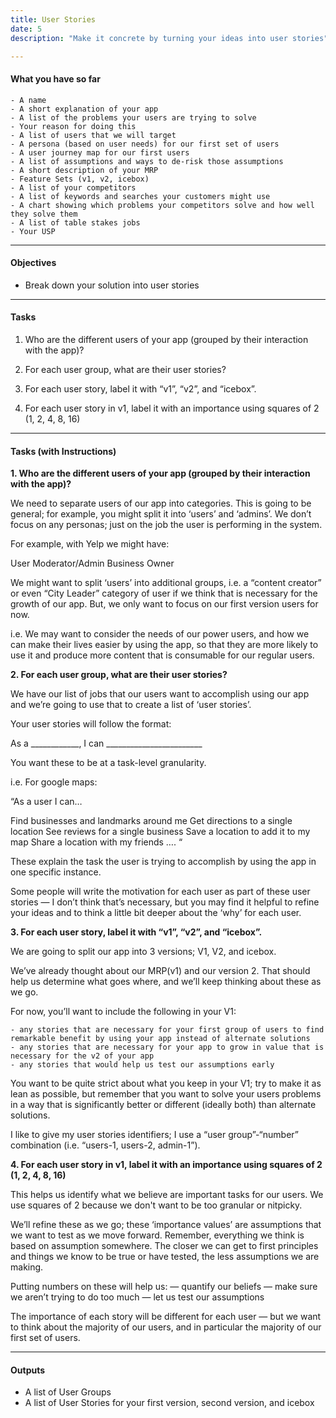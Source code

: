 ```yaml
---
title: User Stories
date: 5
description: "Make it concrete by turning your ideas into user stories"

---
```


#### What you have so far

    - A name
	- A short explanation of your app
    - A list of the problems your users are trying to solve
	- Your reason for doing this
    - A list of users that we will target
    - A persona (based on user needs) for our first set of users
    - A user journey map for our first users
    - A list of assumptions and ways to de-risk those assumptions
    - A short description of your MRP
	- Feature Sets (v1, v2, icebox)
    - A list of your competitors
    - A list of keywords and searches your customers might use
    - A chart showing which problems your competitors solve and how well they solve them
    - A list of table stakes jobs
    - Your USP 

---
  
#### Objectives

- Break down your solution into user stories

---

#### Tasks

1. Who are the different users of your app (grouped by their interaction with the app)?

2. For each user group, what are their user stories? 

3. For each user story, label it with “v1”, “v2”, and “icebox”. 

4. For each user story in v1, label it with an importance using squares of 2 (1, 2, 4, 8, 16)
	
---
#### Tasks (with Instructions)

**1. Who are the different users of your app (grouped by their interaction with the app)?**

We need to separate users of our app into categories. This is going to be general; for example, you might split it into ‘users’ and ‘admins’. We don’t focus on any personas; just on the job the user is performing in the system.  

For example, with Yelp we might have: 

User
Moderator/Admin
Business Owner

We might want to split ‘users’ into additional groups, i.e. a “content creator” or even “City Leader” category of user if we think that is necessary for the growth of our app. But, we only want to focus on our first version users for now. 

i.e. We may want to consider the needs of our power users, and how we can make their lives easier by using the app, so that they are more likely to use it and produce more content that is consumable for our regular users. 

**2. For each user group, what are their user stories?**

We have our list of jobs that our users want to accomplish using our app and we’re going to use that to create a list of ‘user stories’. 

Your user stories will follow the format: 

As a ____________, I can ________________________

You want these to be at a task-level granularity. 

i.e.  For google maps:

“As a user I can… 

Find businesses and landmarks around me
Get directions to a single location 
See reviews for a single business
Save a location to add it to my map
Share a location with my friends
….
“

These explain the task the user is trying to accomplish by using the app in one specific instance. 

Some people will write the motivation for each user as part of these user stories — I don’t think that’s necessary, but you may find it helpful to refine your ideas and to think a little bit deeper about the ‘why’ for each user. 


**3. For each user story, label it with “v1”, “v2”, and “icebox”.** 

We are going to split our app into 3 versions; V1, V2, and icebox. 

We’ve already thought about our MRP(v1) and our version 2. That should help us determine what goes where, and we’ll keep thinking about these as we go.  

For now, you’ll want to include the following in your V1: 

	- any stories that are necessary for your first group of users to find remarkable benefit by using your app instead of alternate solutions 
	- any stories that are necessary for your app to grow in value that is necessary for the v2 of your app 
	- any stories that would help us test our assumptions early
 
You want to be quite strict about what you keep in your V1; try to make it as lean as possible, but remember that you want to solve your users problems in a way that is significantly better or different (ideally both) than alternate solutions. 

I like to give my user stories identifiers; I use a “user group”-“number” combination (i.e. “users-1, users-2, admin-1”).


**4. For each user story in v1, label it with an importance  using squares of 2 (1, 2, 4, 8, 16)**

This helps us identify what we believe are important tasks for our users. We use squares of 2 because we don't want to be too granular or nitpicky. 

We’ll refine these as we go; these ‘importance values’ are assumptions that we want to test as we move forward. Remember, everything we think is based on assumption somewhere. The closer we can get to first principles and things we know to be true or have tested, the less assumptions we are making. 

Putting numbers on these will help us:
 — quantify our beliefs
 — make sure we aren’t trying to do too much
 — let us test our assumptions

The importance of each story will be different for each user — but we want to think about the majority of our users, and in particular the majority of our first set of users. 

---
#### Outputs

- A list of User Groups
- A list of User Stories for your first version, second version, and icebox
